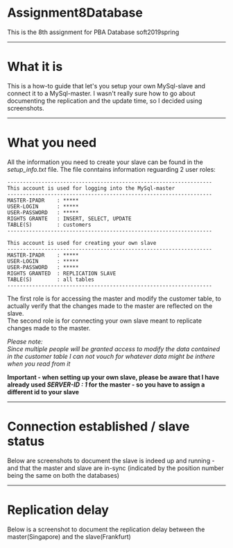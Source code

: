 # Assignment8Database
This is the 8th assignment for PBA Database soft2019spring

-------------------------------------------------------------------------------------------------

# What it is
This is a how-to guide that let's you setup your own MySql-slave and connect it to a MySql-master. I wasn't really sure how to go about documenting the replication and the update time, so I decided using screenshots.

---------------------------------------------------------------------------------------------------
# What you need
All the information you need to create your slave can be found in the *setup_info.txt* file.
The file conntains information reguarding 2 user roles:<br>
````
------------------------------------------------------------------
This account is used for logging into the MySql-master
------------------------------------------------------------------
MASTER-IPADR    : *****
USER-LOGIN      : *****
USER-PASSWORD   : *****
RIGHTS GRANTE   : INSERT, SELECT, UPDATE
TABLE(S)        : customers
------------------------------------------------------------------

This account is used for creating your own slave
------------------------------------------------------------------
MASTER-IPADR    : *****
USER-LOGIN      : *****
USER-PASSWORD   : *****
RIGHTS GRANTED  : REPLICATION SLAVE
TABLE(S)        : all tables
------------------------------------------------------------------
````
The first role is for accessing the master and modify the customer table, to actually verify that the changes made to the master are reflected on the slave.<br>
The second role is for connecting your own slave meant to replicate changes made to the master.

*Please note:<br>Since multiple people will be granted access to modify the data contained in the customer table I can not vouch for whatever data might be inthere when you read from it*

<b>Important - when setting up your own slave, please be aware that I have already used *SERVER-ID : 1* for the master - so you have to assign a different id to your slave</b>

------------------------------------------------------------------------
# Connection established / slave status
Below are screenshots to document the slave is indeed up and running - and that the master and slave are in-sync (indicated by the position number being the same on both the databases) 

------------------------------------------------------------------------
# Replication delay
Below is a screenshot to document the replication delay between the master(Singapore) and the slave(Frankfurt)

